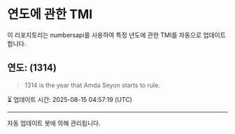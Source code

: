 
# 연도에 관한 TMI

이 리포지토리는 numbersapi를 사용하여 특정 년도에 관한 TMI를 자동으로 업데이트합니다.

## 연도: (1314)
> 1314 is the year that Amda Seyon starts to rule.

⏳ 업데이트 시간: 2025-08-15 04:57:19 (UTC)

---
자동 업데이트 봇에 의해 관리됩니다.
